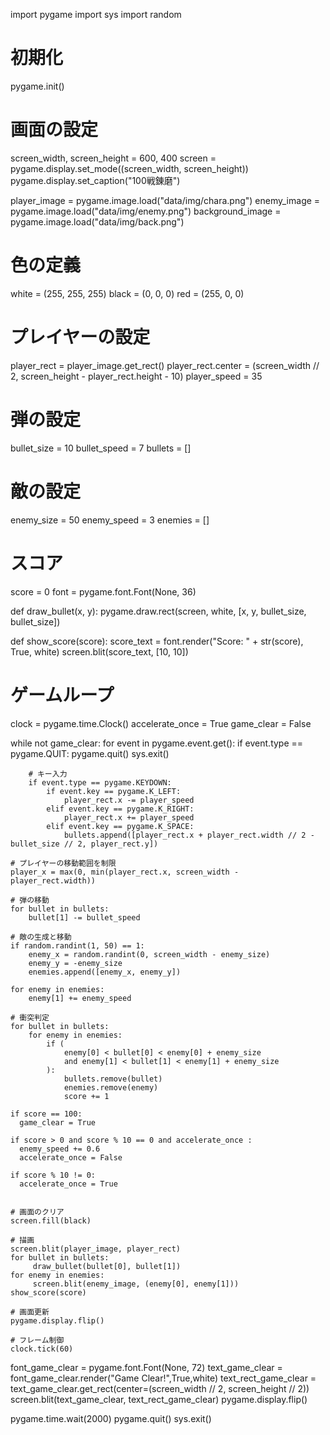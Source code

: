 import pygame
import sys
import random

# 初期化
pygame.init()

# 画面の設定
screen_width, screen_height = 600, 400
screen = pygame.display.set_mode((screen_width, screen_height))
pygame.display.set_caption("100戦錬磨")

player_image = pygame.image.load("data/img/chara.png")
enemy_image = pygame.image.load("data/img/enemy.png")
background_image = pygame.image.load("data/img/back.png")

# 色の定義
white = (255, 255, 255)
black = (0, 0, 0)
red = (255, 0, 0)

# プレイヤーの設定
player_rect = player_image.get_rect()
player_rect.center = (screen_width // 2, screen_height - player_rect.height - 10)
player_speed = 35

# 弾の設定
bullet_size = 10
bullet_speed = 7
bullets = []

# 敵の設定
enemy_size = 50
enemy_speed = 3
enemies = []

# スコア
score = 0
font = pygame.font.Font(None, 36)

def draw_bullet(x, y):
    pygame.draw.rect(screen, white, [x, y, bullet_size, bullet_size])

def show_score(score):
    score_text = font.render("Score: " + str(score), True, white)
    screen.blit(score_text, [10, 10])

# ゲームループ
clock = pygame.time.Clock()
accelerate_once = True
game_clear = False

while not game_clear:
    for event in pygame.event.get():
        if event.type == pygame.QUIT:
            pygame.quit()
            sys.exit()

        # キー入力
        if event.type == pygame.KEYDOWN:
            if event.key == pygame.K_LEFT:
                player_rect.x -= player_speed
            elif event.key == pygame.K_RIGHT:
                player_rect.x += player_speed
            elif event.key == pygame.K_SPACE:
                bullets.append([player_rect.x + player_rect.width // 2 - bullet_size // 2, player_rect.y])

    # プレイヤーの移動範囲を制限
    player_x = max(0, min(player_rect.x, screen_width - player_rect.width))

    # 弾の移動
    for bullet in bullets:
        bullet[1] -= bullet_speed

    # 敵の生成と移動
    if random.randint(1, 50) == 1:
        enemy_x = random.randint(0, screen_width - enemy_size)
        enemy_y = -enemy_size
        enemies.append([enemy_x, enemy_y])

    for enemy in enemies:
        enemy[1] += enemy_speed

    # 衝突判定
    for bullet in bullets:
        for enemy in enemies:
            if (
                enemy[0] < bullet[0] < enemy[0] + enemy_size
                and enemy[1] < bullet[1] < enemy[1] + enemy_size
            ):
                bullets.remove(bullet)
                enemies.remove(enemy)
                score += 1
    
    if score == 100:
      game_clear = True
                
    if score > 0 and score % 10 == 0 and accelerate_once :
      enemy_speed += 0.6
      accelerate_once = False
      
    if score % 10 != 0:
      accelerate_once = True
      

    # 画面のクリア
    screen.fill(black)

    # 描画
    screen.blit(player_image, player_rect)
    for bullet in bullets:
         draw_bullet(bullet[0], bullet[1])
    for enemy in enemies:
         screen.blit(enemy_image, (enemy[0], enemy[1]))
    show_score(score)

    # 画面更新
    pygame.display.flip()

    # フレーム制御
    clock.tick(60)

font_game_clear = pygame.font.Font(None, 72)
text_game_clear = font_game_clear.render("Game Clear!",True,white)
text_rect_game_clear = text_game_clear.get_rect(center=(screen_width // 2, screen_height // 2))
screen.blit(text_game_clear, text_rect_game_clear)
pygame.display.flip()

pygame.time.wait(2000)
pygame.quit()
sys.exit()